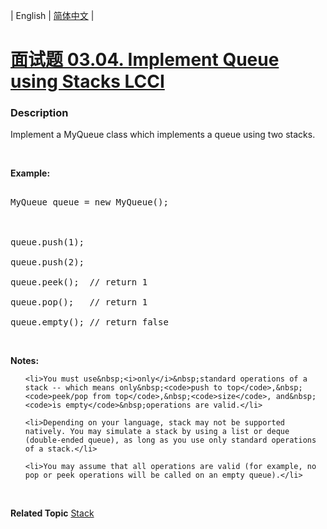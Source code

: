 | English | [简体中文](README.md) |

# [面试题 03.04. Implement Queue using Stacks LCCI](https://leetcode-cn.com/problems/implement-queue-using-stacks-lcci)
 ### Description
<p>Implement a MyQueue class which implements a queue using two stacks.</p>
&nbsp;

<p><strong>Example: </strong></p>

<pre>
MyQueue queue = new MyQueue();

queue.push(1);
queue.push(2);
queue.peek();  // return 1
queue.pop();   // return 1
queue.empty(); // return false</pre>

<p>&nbsp;</p>

<p><b>Notes:</b></p>

<ul>
	<li>You must use&nbsp;<i>only</i>&nbsp;standard operations of a stack -- which means only&nbsp;<code>push to top</code>,&nbsp;<code>peek/pop from top</code>,&nbsp;<code>size</code>, and&nbsp;<code>is empty</code>&nbsp;operations are valid.</li>
	<li>Depending on your language, stack may not be supported natively. You may simulate a stack by using a list or deque (double-ended queue), as long as you use only standard operations of a stack.</li>
	<li>You may assume that all operations are valid (for example, no pop or peek operations will be called on an empty queue).</li>
</ul>

<p>&nbsp;</p>

**Related Topic**  [Stack](https://leetcode-cn.com/tag/stack) 
